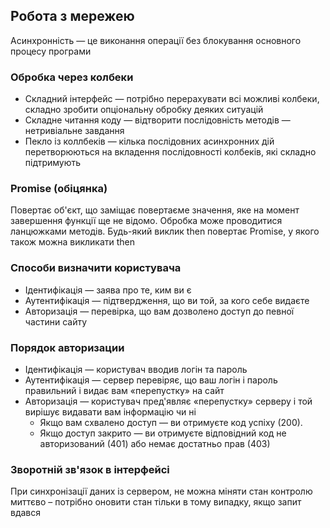 ## Робота з мережею

Асинхронність — це виконання операції без блокування основного процесу програми

### Обробка через колбеки

-   Складний інтерфейс — потрібно перерахувати всі можливі колбеки, складно зробити опціональну обробку деяких ситуацій
-   Складне читання коду — відтворити послідовність методів — нетривіальне завдання
-   Пекло із коллбеків — кілька послідовних асинхронних дій перетворюються на вкладення послідовності колбеків, які складно підтримують

### Promise (обіцянка)

Повертає об'єкт, що заміщає повертаєме значення, яке на момент завершення функції ще не відомо. Обробка може проводитися ланцюжками методів. Будь-який виклик then повертає Promise, у якого також можна викликати then

### Способи визначити користувача

-   Ідентифікація — заява про те, ким ви є
-   Аутентифікація — підтвердження, що ви той, за кого себе видаєте
-   Авторизація — перевірка, що вам дозволено доступ до певної частини сайту

### Порядок авторизации

-   Ідентифікація — користувач вводив логін та пароль
-   Аутентифікація — сервер перевіряє, що ваш логін і пароль правильний і видає вам «перепустку» на сайт
-   Авторизація — користувач пред'являє «перепустку» серверу і той вирішує видавати вам інформацію чи ні
    -   Якщо вам схвалено доступ — ви отримуєте код успіху (200).
    -   Якщо доступ закрито — ви отримуєте відповідний код не авторизований (401) або немає достатньо прав (403)

### Зворотній зв'язок в інтерфейсі

При синхронізації даних із сервером, не можна міняти стан контролю миттєво – потрібно оновити стан тільки в тому випадку, якщо запит вдався
